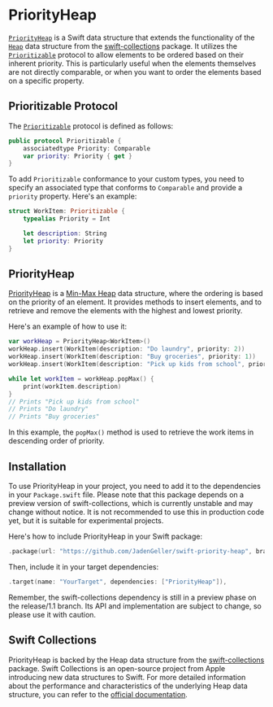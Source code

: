 # PriorityHeap

[`PriorityHeap`](https://jadengeller.github.io/swift-priority-heap/documentation/priorityheapmodule/priorityheap) is a Swift data structure that extends the functionality of the [`Heap`](https://github.com/apple/swift-collections/blob/main/Documentation/Heap.md) data structure from the [swift-collections](https://github.com/apple/swift-collections) package. It utilizes the [`Prioritizable`](https://jadengeller.github.io/swift-priority-heap/documentation/priorityheapmodule/prioritizable) protocol to allow elements to be ordered based on their inherent priority. This is particularly useful when the elements themselves are not directly comparable, or when you want to order the elements based on a specific property.

## Prioritizable Protocol

The [`Prioritizable`](https://jadengeller.github.io/swift-priority-heap/documentation/priorityheapmodule/prioritizable) protocol is defined as follows:

```swift
public protocol Prioritizable {
    associatedtype Priority: Comparable
    var priority: Priority { get }
}
```

To add `Prioritizable` conformance to your custom types, you need to specify an associated type that conforms to `Comparable` and provide a `priority` property. Here's an example:

```swift
struct WorkItem: Prioritizable {
    typealias Priority = Int

    let description: String
    let priority: Priority
}
```

## PriorityHeap

[PriorityHeap](https://jadengeller.github.io/swift-priority-heap/documentation/priorityheapmodule/priorityheap) is a [Min-Max Heap](https://en.wikipedia.org/wiki/Min-max_heap) data structure, where the ordering is based on the priority of an element. It provides methods to insert elements, and to retrieve and remove the elements with the highest and lowest priority.

Here's an example of how to use it:

```swift
var workHeap = PriorityHeap<WorkItem>()
workHeap.insert(WorkItem(description: "Do laundry", priority: 2))
workHeap.insert(WorkItem(description: "Buy groceries", priority: 1))
workHeap.insert(WorkItem(description: "Pick up kids from school", priority: 3))

while let workItem = workHeap.popMax() {
    print(workItem.description)
}
// Prints "Pick up kids from school"
// Prints "Do laundry"
// Prints "Buy groceries"
```

In this example, the `popMax()` method is used to retrieve the work items in descending order of priority.

## Installation

To use PriorityHeap in your project, you need to add it to the dependencies in your `Package.swift` file. Please note that this package depends on a preview version of swift-collections, which is currently unstable and may change without notice. It is not recommended to use this in production code yet, but it is suitable for experimental projects.

Here's how to include PriorityHeap in your Swift package:

```swift
.package(url: "https://github.com/JadenGeller/swift-priority-heap", branch: "release/0.1.0")
```

Then, include it in your target dependencies:

```swift
.target(name: "YourTarget", dependencies: ["PriorityHeap"]),
```

Remember, the swift-collections dependency is still in a preview phase on the release/1.1 branch. Its API and implementation are subject to change, so please use it with caution.

## Swift Collections

PriorityHeap is backed by the Heap data structure from the [swift-collections](https://github.com/apple/swift-collections) package. Swift Collections is an open-source project from Apple introducing new data structures to Swift. For more detailed information about the performance and characteristics of the underlying Heap data structure, you can refer to the [official documentation](https://github.com/apple/swift-collections/blob/main/Documentation/Heap.md#performance).

